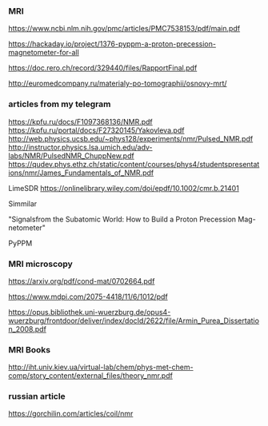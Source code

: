 
### MRI

https://www.ncbi.nlm.nih.gov/pmc/articles/PMC7538153/pdf/main.pdf

https://hackaday.io/project/1376-pyppm-a-proton-precession-magnetometer-for-all

https://doc.rero.ch/record/329440/files/RapportFinal.pdf

http://euromedcompany.ru/materialy-po-tomographii/osnovy-mrt/

### articles from my telegram
https://kpfu.ru/docs/F1097368136/NMR.pdf
https://kpfu.ru/portal/docs/F27320145/Yakovleva.pdf
http://web.physics.ucsb.edu/~phys128/experiments/nmr/Pulsed_NMR.pdf
http://instructor.physics.lsa.umich.edu/adv-labs/NMR/PulsedNMR_ChuppNew.pdf
https://qudev.phys.ethz.ch/static/content/courses/phys4/studentspresentations/nmr/James_Fundamentals_of_NMR.pdf

LimeSDR 
https://onlinelibrary.wiley.com/doi/epdf/10.1002/cmr.b.21401

Simmilar

"Signalsfrom the Subatomic World: How to Build a Proton Precession Mag-netometer"

PyPPM

### MRI microscopy

https://arxiv.org/pdf/cond-mat/0702664.pdf

https://www.mdpi.com/2075-4418/11/6/1012/pdf

https://opus.bibliothek.uni-wuerzburg.de/opus4-wuerzburg/frontdoor/deliver/index/docId/2622/file/Armin_Purea_Dissertation_2008.pdf

### MRI Books

http://iht.univ.kiev.ua/virtual-lab/chem/phys-met-chem-comp/story_content/external_files/theory_nmr.pdf

### russian article

https://gorchilin.com/articles/coil/nmr
